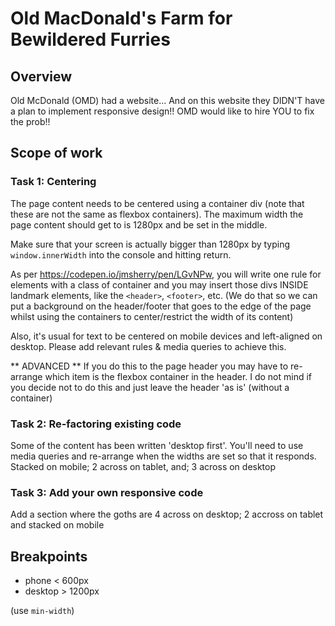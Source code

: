 # Old MacDonald's Farm for Bewildered Furries

## Overview

Old McDonald (OMD) had a website... And on this website they DIDN'T have a plan to implement responsive design!! OMD would like to hire YOU to fix the prob!!

## Scope of work

### Task 1: Centering

The page content needs to be centered using a container div (note that these are not the same as flexbox containers). The maximum width the page content should get to is 1280px and be set in the middle.

Make sure that your screen is actually bigger than 1280px by typing `window.innerWidth` into the console and hitting return.

As per <https://codepen.io/jmsherry/pen/LGvNPw>, you will write one rule for elements with a class of container and you may insert those divs INSIDE landmark elements, like the `<header>`, `<footer>`, etc. (We do that so we can put a background on the header/footer that goes to the edge of the page whilst using the containers to center/restrict the width of its content)

Also, it's usual for text to be centered on mobile devices and left-aligned on desktop. Please add relevant rules & media queries to achieve this.

** ADVANCED **
If you do this to the page header you may have to re-arrange which item is the flexbox container in the header. I do not mind if you decide not to do this and just leave the header 'as is' (without a container)


### Task 2: Re-factoring existing code

Some of the content has been written 'desktop first'. You'll need to use media queries and re-arrange when the widths are set so that it responds. Stacked on mobile; 2 across on tablet, and; 3 across on desktop

### Task 3: Add your own responsive code

Add a section where the goths are 4 across on desktop; 2 accross on tablet and stacked on mobile

## Breakpoints

- phone < 600px
- desktop > 1200px

(use `min-width`)
